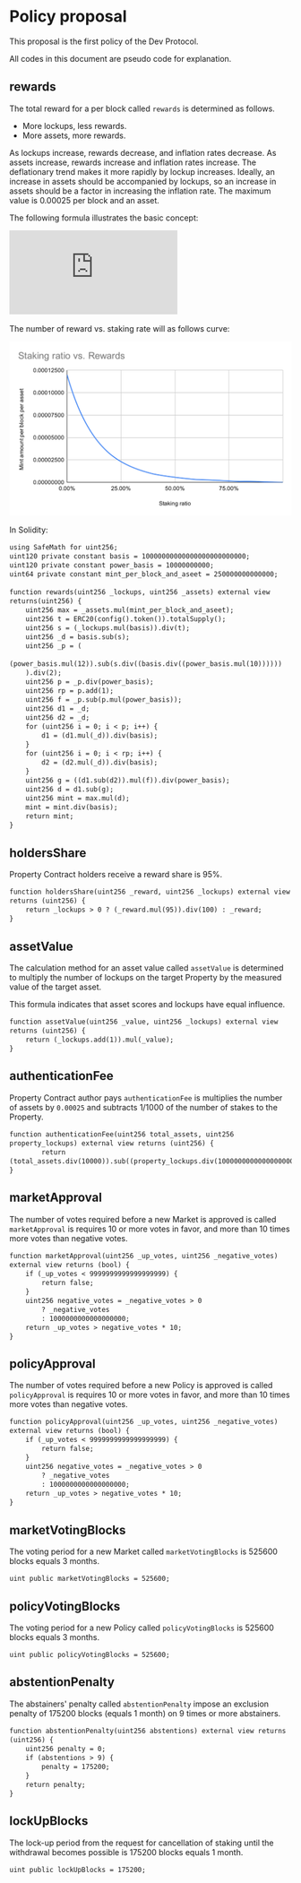 # Policy proposal

This proposal is the first policy of the Dev Protocol.

All codes in this document are pseudo code for explanation.

## rewards

The total reward for a per block called `rewards` is determined as follows.

- More lockups, less rewards.
- More assets, more rewards.

As lockups increase, rewards decrease, and inflation rates decrease. As assets increase, rewards increase and inflation rates increase. The deflationary trend makes it more rapidly by lockup increases. Ideally, an increase in assets should be accompanied by lockups, so an increase in assets should be a factor in increasing the inflation rate. The maximum value is 0.00025 per block and an asset.

The following formula illustrates the basic concept:

![Rewards = Max*(1-StakingRate)^((12-(StakingRate*10))/2+1)](https://latex.codecogs.com/svg.latex?Rewards%20%3D%20Max*%281-StakingRate%29%5E%7B%2812-%28StakingRate*10%29%29/2+1%7D)

The number of reward vs. staking rate will as follows curve:

![Reward curve](https://raw.githubusercontent.com/dev-protocol/protocol/master/public/asset/policy/staking-ratio-vs-mint-amount.svg?sanitize=true)

In Solidity:

```solidity
using SafeMath for uint256;
uint120 private constant basis = 10000000000000000000000000;
uint120 private constant power_basis = 10000000000;
uint64 private constant mint_per_block_and_aseet = 250000000000000;

function rewards(uint256 _lockups, uint256 _assets) external view returns(uint256) {
	uint256 max = _assets.mul(mint_per_block_and_aseet);
	uint256 t = ERC20(config().token()).totalSupply();
	uint256 s = (_lockups.mul(basis)).div(t);
	uint256 _d = basis.sub(s);
	uint256 _p = (
		(power_basis.mul(12)).sub(s.div((basis.div((power_basis.mul(10))))))
	).div(2);
	uint256 p = _p.div(power_basis);
	uint256 rp = p.add(1);
	uint256 f = _p.sub(p.mul(power_basis));
	uint256 d1 = _d;
	uint256 d2 = _d;
	for (uint256 i = 0; i < p; i++) {
		d1 = (d1.mul(_d)).div(basis);
	}
	for (uint256 i = 0; i < rp; i++) {
		d2 = (d2.mul(_d)).div(basis);
	}
	uint256 g = ((d1.sub(d2)).mul(f)).div(power_basis);
	uint256 d = d1.sub(g);
	uint256 mint = max.mul(d);
	mint = mint.div(basis);
	return mint;
}
```

## holdersShare

Property Contract holders receive a reward share is 95%.

```solidity
function holdersShare(uint256 _reward, uint256 _lockups) external view returns (uint256) {
	return _lockups > 0 ? (_reward.mul(95)).div(100) : _reward;
}
```

## assetValue

The calculation method for an asset value called `assetValue` is determined to multiply the number of lockups on the target Property by the measured value of the target asset.

This formula indicates that asset scores and lockups have equal influence.

```solidity
function assetValue(uint256 _value, uint256 _lockups) external view returns (uint256) {
	return (_lockups.add(1)).mul(_value);
}
```

## authenticationFee

Property Contract author pays `authenticationFee` is multiplies the number of assets by `0.00025` and subtracts 1/1000 of the number of stakes to the Property.

```solidity
function authenticationFee(uint256 total_assets, uint256 property_lockups) external view returns (uint256) {
		return (total_assets.div(10000)).sub((property_lockups.div(100000000000000000000000)));
}
```

## marketApproval

The number of votes required before a new Market is approved is called `marketApproval` is requires 10 or more votes in favor, and more than 10 times more votes than negative votes.

```solidity
function marketApproval(uint256 _up_votes, uint256 _negative_votes) external view returns (bool) {
	if (_up_votes < 9999999999999999999) {
		return false;
	}
	uint256 negative_votes = _negative_votes > 0
		? _negative_votes
		: 1000000000000000000;
	return _up_votes > negative_votes * 10;
}
```

## policyApproval

The number of votes required before a new Policy is approved is called `policyApproval` is requires 10 or more votes in favor, and more than 10 times more votes than negative votes.

```solidity
function policyApproval(uint256 _up_votes, uint256 _negative_votes) external view returns (bool) {
	if (_up_votes < 9999999999999999999) {
		return false;
	}
	uint256 negative_votes = _negative_votes > 0
		? _negative_votes
		: 1000000000000000000;
	return _up_votes > negative_votes * 10;
}
```

## marketVotingBlocks

The voting period for a new Market called `marketVotingBlocks` is 525600 blocks equals 3 months.

```solidity
uint public marketVotingBlocks = 525600;
```

## policyVotingBlocks

The voting period for a new Policy called `policyVotingBlocks` is 525600 blocks equals 3 months.

```solidity
uint public policyVotingBlocks = 525600;
```

## abstentionPenalty

The abstainers' penalty called `abstentionPenalty` impose an exclusion penalty of 175200 blocks (equals 1 month) on 9 times or more abstainers.

```solidity
function abstentionPenalty(uint256 abstentions) external view returns (uint256) {
	uint256 penalty = 0;
	if (abstentions > 9) {
		penalty = 175200;
	}
	return penalty;
}
```

## lockUpBlocks

The lock-up period from the request for cancellation of staking until the withdrawal becomes possible is 175200 blocks equals 1 month.

```solidity
uint public lockUpBlocks = 175200;
```
